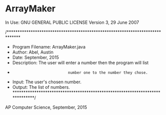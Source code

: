 # ArrayMaker

In Use: GNU GENERAL PUBLIC LICENSE Version 3, 29 June 2007

/******************************************************************************
 * Program Filename: 	ArrayMaker.java
 * Author: 				    Abel, Austin
 * Date: 				      September, 2015
 * Description: 	    The user will enter a number then the program will list
 *  					        number one to the number they chose.
 * Input: 				    The user's chosen number.
 * Output: 				    The list of numbers.
******************************************************************************/

AP Computer Science, September, 2015
